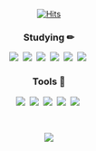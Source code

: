 <div align="center">
  
[![Hits](https://hits.seeyoufarm.com/api/count/incr/badge.svg?url=https%3A%2F%2Fgithub.com%2FSunwoongH&count_bg=%23E8F3E9&title_bg=%2365EDA5&icon=smugmug.svg&icon_color=%23E7E7E7&title=hits&edge_flat=false)](https://github.com/SunwoongH)
  
</div>
<h3 align="center">Studying ✏</h3>
<p align="center">
  <img src="https://img.shields.io/badge/Java-007396?style=flat&logo=OpenJDK&logoColor=white"/>&nbsp
  <img src="https://img.shields.io/badge/Kotlin-7F52FF?style=flat&logo=Kotlin&logoColor=white"/>&nbsp
  <img src="https://img.shields.io/badge/Spring-6DB33F?style=flat&logo=Spring&logoColor=white"/>&nbsp
  <img src="https://img.shields.io/badge/SpringBoot-6DB33F?style=flat&logo=SpringBoot&logoColor=white"/>&nbsp
  <img src="https://img.shields.io/badge/AWS-232F3E?style=flat&logo=Amazon AWS&logoColor=white"/>&nbsp
  <img src="https://img.shields.io/badge/MySQL-4479A1?style=flat&logo=MySQL&logoColor=white"/>&nbsp
</p>
<h3 align="center">Tools 🔨</h3>
<p align="center">
  <img src="https://img.shields.io/badge/IntelliJ IDEA-000000?style=flat&logo=IntelliJIDEA&logoColor=white"/>&nbsp
  <img src="https://img.shields.io/badge/Postman-FF6C37?style=flat&logo=Postman&logoColor=white"/>&nbsp
  <img src="https://img.shields.io/badge/Android Studio-3DDC84?style=flat&logo=AndroidStudio&logoColor=white"/>&nbsp
  <img src="https://img.shields.io/badge/Visual Studio Code-007ACC?style=flat&logo=VisualStudioCode&logoColor=white"/>&nbsp
  <img src="https://img.shields.io/badge/Notion-000000?style=flat&logo=Notion&logoColor=white"/>&nbsp
</p>
<br>
<p align="center">
  <a href="https://solved.ac/sunwoong"><img src="http://mazassumnida.wtf/api/v2/generate_badge?boj=sunwoong"/></a>
</p>
<!--
**SunwoongH/SunwoongH** is a ✨ _special_ ✨ repository because its `README.md` (this file) appears on your GitHub profile.

Here are some ideas to get you started:

- 🔭 I’m currently working on ...
- 🌱 I’m currently learning ...
- 👯 I’m looking to collaborate on ...
- 🤔 I’m looking for help with ...
- 💬 Ask me about ...
- 📫 How to reach me: ...
- 😄 Pronouns: ...
- ⚡ Fun fact: ...
-->

